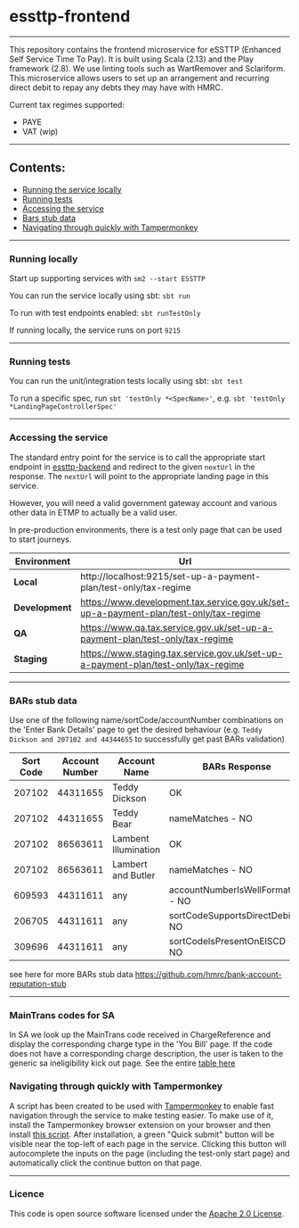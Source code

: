 # essttp-frontend

---

This repository contains the frontend microservice for eSSTTP (Enhanced Self Service Time To Pay). 
It is built using Scala (2.13) and the Play framework (2.8). We use linting tools such as WartRemover and Sclariform.
This microservice allows users to set up an arrangement and recurring direct debit to repay any debts they may have with HMRC.

Current tax regimes supported:
* PAYE
* VAT (wip)

---

## Contents:

* [Running the service locally](https://github.com/hmrc/essttp-frontend#running-locally)
* [Running tests](https://github.com/hmrc/essttp-frontend#running-tests)
* [Accessing the service](https://github.com/hmrc/essttp-frontend#accessing-the-service)
* [Bars stub data](https://github.com/hmrc/essttp-frontend#bars-stub-data)
* [Navigating through quickly with Tampermonkey](https://github.com/hmrc/essttp-frontend#navigating-through-quickly-with-tampermonkey)

---

### Running locally

Start up supporting services with `sm2 --start ESSTTP`

You can run the service locally using sbt: `sbt run`

To run with test endpoints enabled: `sbt runTestOnly`

If running locally, the service runs on port `9215`

---

### Running tests

You can run the unit/integration tests locally using sbt: `sbt test`

To run a specific spec, run `sbt 'testOnly *<SpecName>'`, e.g. `sbt 'testOnly *LandingPageControllerSpec'`

---

### Accessing the service

The standard entry point for the service is to call the appropriate start endpoint in [essttp-backend](https://github.com/hmrc/essttp-backend)
and redirect to the given `nextUrl` in the response. The `nextUrl` will point to the appropriate landing page in
this service.

However, you will need a valid government gateway account and various other data in ETMP to actually be a valid user.

In pre-production environments, there is a test only page that can be used to start journeys.

| Environment     | Url                                                                                      |
|-----------------|------------------------------------------------------------------------------------------|
| **Local**       | http://localhost:9215/set-up-a-payment-plan/test-only/tax-regime                         |
| **Development** | https://www.development.tax.service.gov.uk/set-up-a-payment-plan/test-only/tax-regime    |
| **QA**          | https://www.qa.tax.service.gov.uk/set-up-a-payment-plan/test-only/tax-regime             |
| **Staging**     | https://www.staging.tax.service.gov.uk/set-up-a-payment-plan/test-only/tax-regime        |

---

### BARs stub data
Use one of the following name/sortCode/accountNumber combinations on the 'Enter Bank Details' page
to get the desired behaviour (e.g. `Teddy Dickson and 207102 and 44344655` to successfully get past BARs validation)

| Sort Code | Account Number | Account Name         | BARs Response                     | Account Type |
|-----------|----------------|----------------------|-----------------------------------|--------------|
| 207102    | 44311655       | Teddy Dickson        | OK                                | Personal     |
| 207102    | 44311655       | Teddy Bear           | nameMatches - NO                  | Personal     |
| 207102    | 86563611       | Lambent Illumination | OK                                | Business     |
| 207102    | 86563611       | Lambert and Butler   | nameMatches - NO                  | Business     |
| 609593    | 44311611       | any                  | accountNumberIsWellFormatted - NO | any          |
| 206705    | 44311611       | any                  | sortCodeSupportsDirectDebit - NO  | any          |
| 309696    | 44311611       | any                  | sortCodeIsPresentOnEISCD - NO     | any          |

see here for more BARs stub data https://github.com/hmrc/bank-account-reputation-stub

---

### MainTrans codes for SA
In SA we look up the MainTrans code received in ChargeReference and display the corresponding charge
type in the 'You Bill' page. If the code does not have a corresponding charge description, the user is taken to the 
generic sa ineligibility kick out page. See the entire [table here](https://confluence.tools.tax.service.gov.uk/display/SSTTP/Your+Bill+translations)


### Navigating through quickly with Tampermonkey
A script has been created to be used with [Tampermonkey](https://www.tampermonkey.net/) to enable fast navigation through 
the service to make testing easier. To make use of it, install the Tampermonkey browser extension on your browser and
then install [this script](https://raw.githubusercontent.com/hmrc/essttp-frontend/main/tampermonkey/quickJourney.js). After
installation, a green "Quick submit" button will be visible near the top-left of each page in the service. Clicking this 
button will autocomplete the inputs on the page (including the test-only start page) and automatically click the continue 
button on that page.


---

### Licence
This code is open source software licensed under the [Apache 2.0 License]("http://www.apache.org/licenses/LICENSE-2.0.html").
